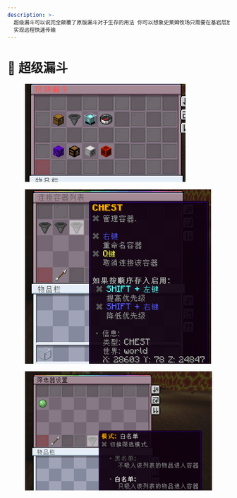 ```yaml
---
description: >-
  超级漏斗可以说完全颠覆了原版漏斗对于生存的用法 你可以想象史莱姆牧场只需要在基岩层放置一个超级漏斗，不需要布置水道物品直接就来到地面的箱子里
  实现远程快速传输
---
```


# 🎰 超级漏斗

<figure><img src="../../.gitbook/assets/超级漏斗介绍（1）.png" alt=""><figcaption></figcaption></figure>

<figure><img src="../../.gitbook/assets/超级漏斗介绍（2）.png" alt=""><figcaption></figcaption></figure>

<figure><img src="../../.gitbook/assets/超级漏斗介绍（3）.png" alt=""><figcaption></figcaption></figure>

